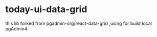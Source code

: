 # today-ui-data-grid

this lib forked from pgadmin-org/react-data-grid ,using for build local pgAdmin4.

